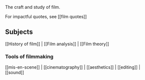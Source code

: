 The craft and study of film.

For impactful quotes, see [[film quotes]]

## Subjects
[[History of film]] | [[Film analysis]] | [[Film theory]]

### Tools of filmmaking 
[[mis-en-scene]] | [[cinematography]] | [[aesthetics]] | [[editing]] | [[sound]]

